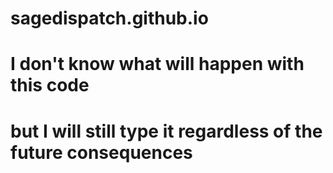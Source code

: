 # sagedispatch.github.io
# I don't know what will happen with this code 
# but I will still type it regardless of the future consequences
